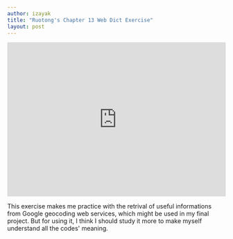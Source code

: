 ```yaml
---
author: izayak
title: "Ruotong's Chapter 13 Web Dict Exercise"
layout: post
---
```


<iframe src="https://trinket.io/embed/python3/a9501aa00e" width="100%" height="356" frameborder="0" marginwidth="0" marginheight="0" allowfullscreen></iframe>

This exercise makes me practice with the retrival of useful informations from Google geocoding web services, which might be used in my final project. But for using it, I think I should study it more to make myself understand all the codes' meaning.
